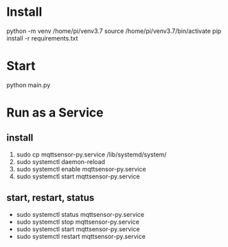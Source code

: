 # Install
python -m venv /home/pi/venv3.7
source /home/pi/venv3.7/bin/activate
pip install -r requirements.txt

# Start
python main.py

# Run as a Service
## install
1. sudo cp mqttsensor-py.service /lib/systemd/system/
2. sudo systemctl daemon-reload
3. sudo systemctl enable mqttsensor-py.service
4. sudo systemctl start mqttsensor-py.service
## start, restart, status
- sudo systemctl status mqttsensor-py.service
- sudo systemctl stop mqttsensor-py.service
- sudo systemctl start mqttsensor-py.service
- sudo systemctl restart mqttsensor-py.service

